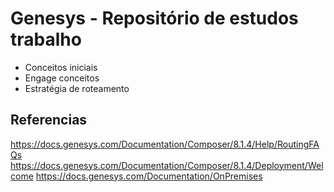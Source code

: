 # Genesys - Repositório de estudos trabalho

- Conceitos iniciais
- Engage conceitos
- Estratégia de roteamento



## Referencias

https://docs.genesys.com/Documentation/Composer/8.1.4/Help/RoutingFAQs
https://docs.genesys.com/Documentation/Composer/8.1.4/Deployment/Welcome
https://docs.genesys.com/Documentation/OnPremises
